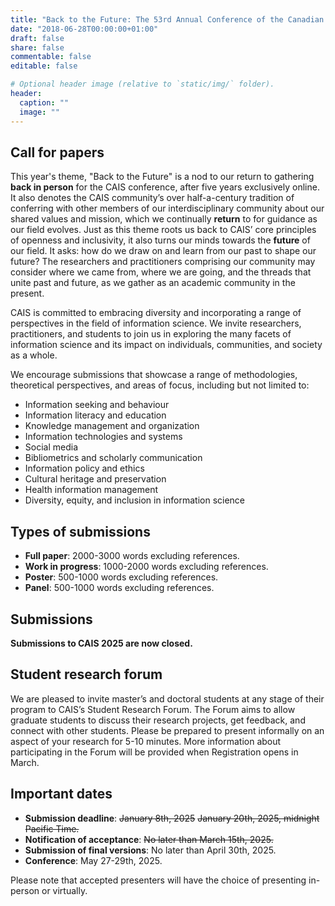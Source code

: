 ```yaml
---
title: "Back to the Future: The 53rd Annual Conference of the Canadian Association for Information Science"
date: "2018-06-28T00:00:00+01:00"
draft: false
share: false
commentable: false
editable: false

# Optional header image (relative to `static/img/` folder).
header:
  caption: ""
  image: ""
---
```



## Call for papers

This year's theme, "Back to the Future" is a nod to our return to gathering **back in person** for the CAIS conference, after five years exclusively online. It also denotes the CAIS community’s over half-a-century tradition of conferring with other members of our interdisciplinary community about our shared values and mission, which we continually **return** to for guidance as our field evolves. Just as this theme roots us back to CAIS’ core principles of openness and inclusivity, it also turns our minds towards the **future** of our field. It asks: how do we draw on and learn from our past to shape our future? The researchers and practitioners comprising our community may consider where we came from, where we are going, and the threads that unite past and future, as we gather as an academic community in the present.

CAIS is committed to embracing diversity and incorporating a range of perspectives in the field of information science. We invite researchers, practitioners, and students to join us in exploring the many facets of information science and its impact on individuals, communities, and society as a whole. 

We encourage submissions that showcase a range of methodologies, theoretical perspectives, and areas of focus, including but not limited to:

- Information seeking and behaviour
- Information literacy and education
- Knowledge management and organization
- Information technologies and systems
- Social media
- Bibliometrics and scholarly communication
- Information policy and ethics
- Cultural heritage and preservation
- Health information management
- Diversity, equity, and inclusion in information science

## Types of submissions

- <strong>Full paper</strong>: 2000-3000 words excluding references. 
- <strong>Work in progress</strong>: 1000-2000 words excluding references.
- <strong>Poster</strong>: 500-1000 words excluding references.
- <strong>Panel</strong>: 500-1000 words excluding references.

## Submissions

<strong>Submissions to CAIS 2025 are now closed.</strong>

## Student research forum

We are pleased to invite master’s and doctoral students at any stage of their program to CAIS’s Student Research Forum. The Forum aims to allow graduate students to discuss their research projects, get feedback, and connect with other students. Please be prepared to present informally on an aspect of your research for 5-10 minutes. More information about participating in the Forum will be provided when Registration opens in March.

## Important dates 

- <strong>Submission deadline</strong>: ~~January 8th, 2025~~ ~~January 20th, 2025, midnight Pacific Time.~~ 
- <strong>Notification of acceptance</strong>: ~~No later than March 15th, 2025.~~
- <strong>Submission of final versions</strong>: No later than April 30th, 2025.
- <strong>Conference</strong>: May 27-29th, 2025.

Please note that accepted presenters will have the choice of presenting in-person or virtually.
